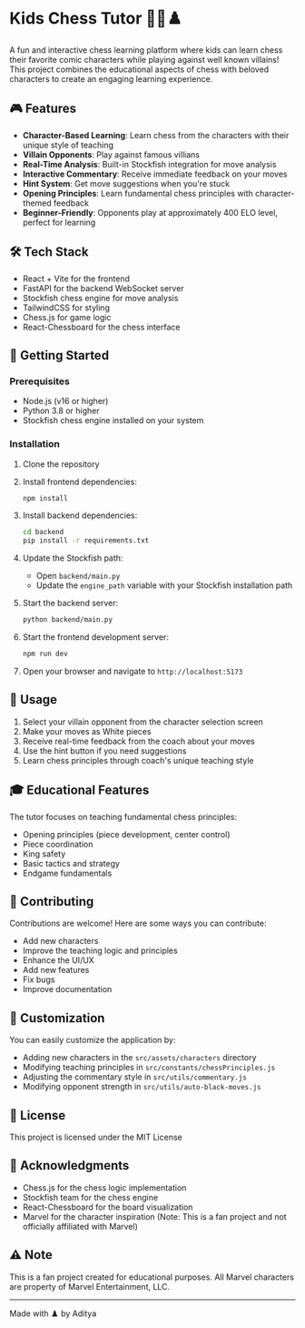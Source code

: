 # Kids Chess Tutor 🦸‍♂️♟️

A fun and interactive chess learning platform where kids can learn chess their favorite comic characters while playing against well known villains! This project combines the educational aspects of chess with beloved  characters to create an engaging learning experience.


## 🎮 Features

- **Character-Based Learning**: Learn chess from the characters with their unique style of teaching
- **Villain Opponents**: Play against famous villians
- **Real-Time Analysis**: Built-in Stockfish integration for move analysis
- **Interactive Commentary**: Receive immediate feedback on your moves 
- **Hint System**: Get move suggestions when you're stuck
- **Opening Principles**: Learn fundamental chess principles with character-themed feedback
- **Beginner-Friendly**: Opponents play at approximately 400 ELO level, perfect for learning

## 🛠️ Tech Stack

- React + Vite for the frontend
- FastAPI for the backend WebSocket server
- Stockfish chess engine for move analysis
- TailwindCSS for styling
- Chess.js for game logic
- React-Chessboard for the chess interface

## 🚀 Getting Started

### Prerequisites

- Node.js (v16 or higher)
- Python 3.8 or higher
- Stockfish chess engine installed on your system

### Installation

1. Clone the repository

2. Install frontend dependencies:
   ```bash
   npm install
   ```

3. Install backend dependencies:
   ```bash
   cd backend
   pip install -r requirements.txt
   ```

4. Update the Stockfish path:
   - Open `backend/main.py`
   - Update the `engine_path` variable with your Stockfish installation path

5. Start the backend server:
   ```bash
   python backend/main.py
   ```

6. Start the frontend development server:
   ```bash
   npm run dev
   ```

7. Open your browser and navigate to `http://localhost:5173`

## 🎯 Usage

1. Select your villain opponent from the character selection screen
2. Make your moves as White pieces
3. Receive real-time feedback from the coach about your moves
4. Use the hint button if you need suggestions
5. Learn chess principles through coach's unique teaching style

## 🎓 Educational Features

The tutor focuses on teaching fundamental chess principles:

- Opening principles (piece development, center control)
- Piece coordination
- King safety
- Basic tactics and strategy
- Endgame fundamentals

## 🤝 Contributing

Contributions are welcome! Here are some ways you can contribute:

- Add new characters
- Improve the teaching logic and principles
- Enhance the UI/UX
- Add new features
- Fix bugs
- Improve documentation


## 🎨 Customization

You can easily customize the application by:

- Adding new characters in the `src/assets/characters` directory
- Modifying teaching principles in `src/constants/chessPrinciples.js`
- Adjusting the commentary style in `src/utils/commentary.js`
- Modifying opponent strength in `src/utils/auto-black-moves.js`

## 📄 License

This project is licensed under the MIT License 

## 🙏 Acknowledgments

- Chess.js for the chess logic implementation
- Stockfish team for the chess engine
- React-Chessboard for the board visualization
- Marvel for the character inspiration (Note: This is a fan project and not officially affiliated with Marvel)

## ⚠️ Note

This is a fan project created for educational purposes. All Marvel characters are property of Marvel Entertainment, LLC.

---

Made with ♟️ by Aditya